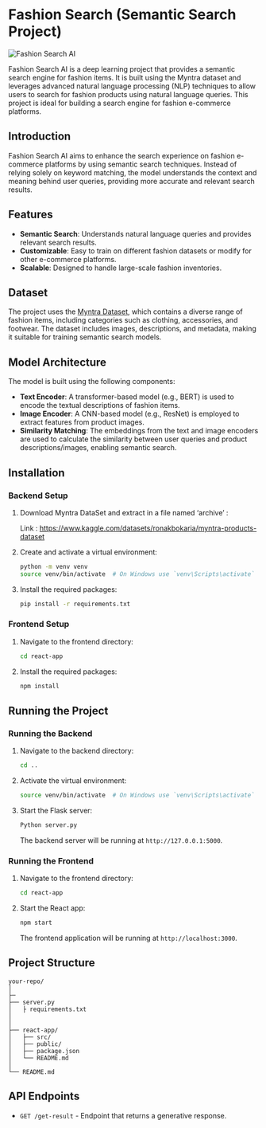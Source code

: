 
# Fashion Search (Semantic Search Project)
![Fashion Search AI](https://github.com/your-username/fashion-search-ai)

Fashion Search AI is a deep learning project that provides a semantic search engine for fashion items. It is built using the Myntra dataset and leverages advanced natural language processing (NLP) techniques to allow users to search for fashion products using natural language queries. This project is ideal for building a search engine for fashion e-commerce platforms.

## Introduction

Fashion Search AI aims to enhance the search experience on fashion e-commerce platforms by using semantic search techniques. Instead of relying solely on keyword matching, the model understands the context and meaning behind user queries, providing more accurate and relevant search results.

## Features

- **Semantic Search**: Understands natural language queries and provides relevant search results.
- **Customizable**: Easy to train on different fashion datasets or modify for other e-commerce platforms.
- **Scalable**: Designed to handle large-scale fashion inventories.

## Dataset

The project uses the [Myntra Dataset](https://www.kaggle.com/myntra-dataset), which contains a diverse range of fashion items, including categories such as clothing, accessories, and footwear. The dataset includes images, descriptions, and metadata, making it suitable for training semantic search models.

## Model Architecture

The model is built using the following components:

- **Text Encoder**: A transformer-based model (e.g., BERT) is used to encode the textual descriptions of fashion items.
- **Image Encoder**: A CNN-based model (e.g., ResNet) is employed to extract features from product images.
- **Similarity Matching**: The embeddings from the text and image encoders are used to calculate the similarity between user queries and product descriptions/images, enabling semantic search.
## Installation

### Backend Setup


1. Download Myntra DataSet and extract in a file named ‘archive’ :
    
	Link : https://www.kaggle.com/datasets/ronakbokaria/myntra-products-dataset

2. Create and activate a virtual environment:
   ```bash
   python -m venv venv
   source venv/bin/activate  # On Windows use `venv\Scripts\activate`
   ```

3. Install the required packages:
 
   ```bash
   pip install -r requirements.txt
   ```

### Frontend Setup

1. Navigate to the frontend directory:
   ```bash
   cd react-app
   ```

2. Install the required packages:
   ```bash
   npm install
   ```

## Running the Project

### Running the Backend

1. Navigate to the backend directory:
   ```bash
   cd ..
   ```

2. Activate the virtual environment:
   ```bash
   source venv/bin/activate  # On Windows use `venv\Scripts\activate`
   ```

3. Start the Flask server:
   ```bash
   Python server.py
   ```

   The backend server will be running at `http://127.0.0.1:5000`.

### Running the Frontend

1. Navigate to the frontend directory:
   ```bash
   cd react-app
   ```

2. Start the React app:
   ```bash
   npm start
   ```

   The frontend application will be running at `http://localhost:3000`.

## Project Structure

```plaintext
your-repo/
│
├─
├── server.py
│   ├ requirements.txt
│   
│
├── react-app/
│   ├── src/
│   ├── public/
│   ├── package.json
│   └── README.md
│
└── README.md
```

## API Endpoints

- `GET /get-result` - Endpoint that returns a generative response.

